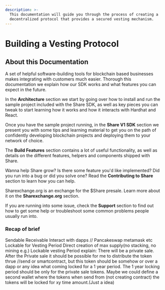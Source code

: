 ```yaml
---
description: >-
  This documentation will guide you through the process of creating a
  decentralized protocol that provides a secured vesting mechanism.
---
```


# Building a Vesting Protocol

## About this Documentation

A set of helpful software-building tools for blockchain based businesses makes integrating with customers much easier. Thorough this documentation we explain how our SDK works and what features you can expect in the future.

In the **Architecture** section we start by going over how to install and run the sample project included with the Share SDK, as well as key pieces you can tweak to start learning how it works and how it interacts with Hardhat and React.

Once you have the sample project running, in the **Share V1 SDK** section we present you with some tips and learning material to get you on the path of confidently developing blockchain projects and deploying them to your network of choice.

The **Build Features** section contains a lot of useful functionality, as well as details on the different features, helpers and components shipped with Share.

Wanna help Share grow? Is there some feature you'd like implemented? Did you run into a bug or did you solve one? Read the **Contributing to Share** section to learn how you can help.

Sharexchange.org is an exchange for the $Share presale. Learn more about it on the **Sharexchange.org** section.

If you are running into some issue, check the **Support** section to find out how to get some help or troubleshoot some common problems people usually run into.

### Recap of brief

Sendable Receivable Interact with dapps // Pancakeswap metamask etc Lockable for Vesting Period Direct creation of max supply(no stacking, no mining e.g.) Lockable vesting Period explain: There will be a private sale. After the Private sale it should be possible for me to distribute the token thrue //send or smartcontract, but this token should be somehow or over a dapp or any idea what coming locked for a 1 year period. The 1 year locking period should be only for the private sale tokens. Maybe we could define a second wallet where the tokens when send from (not creating contract) the tokens will be locked for xy time amount.(Just a idea)
